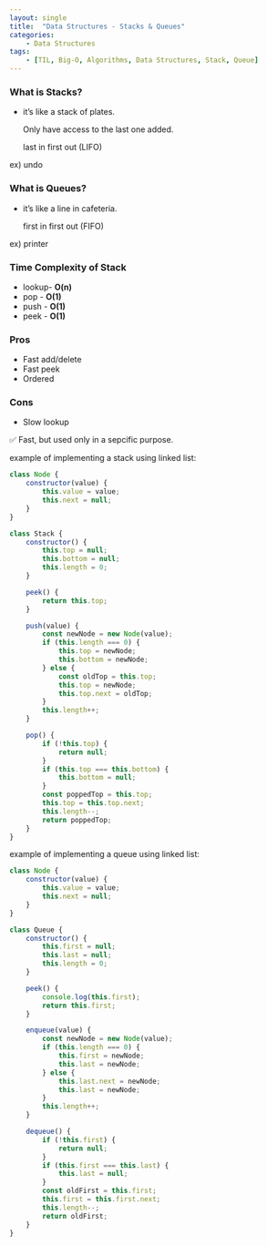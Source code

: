 ```yaml
---
layout: single
title:  "Data Structures - Stacks & Queues"
categories: 
    - Data Structures
tags: 
    - [TIL, Big-O, Algorithms, Data Structures, Stack, Queue]
---
```


### What is Stacks?

- it’s like a stack of plates.
    
    Only have access to the last one added.
    
    last in first out (LIFO)
    

ex) undo

### What is Queues?

- it’s like a line in cafeteria.
    
    first in first out (FIFO)
    

ex) printer

### Time Complexity of Stack

- lookup- **O(n)**
- pop - **O(1)**
- push - **O(1)**
- peek - **O(1)**

### **Pros**

- Fast add/delete
- Fast peek
- Ordered

### **Cons**

- Slow lookup

<aside>
✅ Fast, but used only in a sepcific purpose.

</aside>

example of implementing a stack using linked list:

```jsx
class Node {
    constructor(value) {
        this.value = value;
        this.next = null;
    }
}

class Stack {
    constructor() {
        this.top = null;
        this.bottom = null;
        this.length = 0;
    }

    peek() {
        return this.top;
    }

    push(value) {
        const newNode = new Node(value);
        if (this.length === 0) {
            this.top = newNode;
            this.bottom = newNode;
        } else {
            const oldTop = this.top;
            this.top = newNode;
            this.top.next = oldTop;
        }
        this.length++;
    }

    pop() {
        if (!this.top) {
            return null;
        }
        if (this.top === this.bottom) {
            this.bottom = null;
        }
        const poppedTop = this.top;
        this.top = this.top.next;
        this.length--;
        return poppedTop;
    }
}
```

example of implementing a queue using linked list:

```jsx
class Node {
    constructor(value) {
        this.value = value;
        this.next = null;
    }
}

class Queue {
    constructor() {
        this.first = null;
        this.last = null;
        this.length = 0;
    }

    peek() {
        console.log(this.first);
        return this.first;
    }

    enqueue(value) {
        const newNode = new Node(value);
        if (this.length === 0) {
            this.first = newNode;
            this.last = newNode;
        } else {
            this.last.next = newNode;
            this.last = newNode;
        }
        this.length++;
    }

    dequeue() {
        if (!this.first) {
            return null;
        }
        if (this.first === this.last) {
            this.last = null;
        }
        const oldFirst = this.first;
        this.first = this.first.next;
        this.length--;
        return oldFirst;
    }
}
```